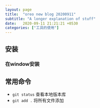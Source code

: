```yaml
---
layout: page
title:  "oreo new blog 20200911"
subtitle: "A longer explanation of stuff"
date:   2020-09-11 21:21:21 +0530
categories: ["工具的使用"]
---
```


## 安装

### 在window安装

## 常用命令

- `git status` 查看本地版本库 
- `git add .` 将所有文件添加